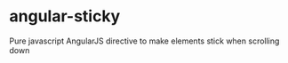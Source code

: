 angular-sticky
==============

Pure javascript AngularJS directive to make elements stick when scrolling down

